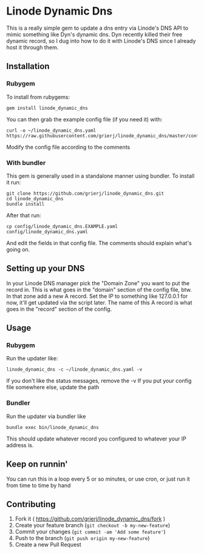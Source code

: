 # Linode Dynamic Dns

This is a really simple gem to update a dns entry via Linode's DNS API to mimic something like Dyn's dynamic dns.  Dyn recently killed their free dynamic record, so I dug into how to do it with Linode's DNS since I already host it through them.

## Installation

### Rubygem

To install from rubygems:

    gem install linode_dynamic_dns

You can then grab the example config file (if you need it) with:

    curl -o ~/linode_dynamic_dns.yaml https://raw.githubusercontent.com/grierj/linode_dynamic_dns/master/config/linode_dynamic_dns.EXAMPLE.yaml

Modify the config file according to the comments

### With bundler

This gem is generally used in a standalone manner using bundler.  To install it run:

    git clone https://github.com/grierj/linode_dynamic_dns.git
    cd linode_dynamic_dns
    bundle install
    
After that run:

    cp config/linode_dynamic_dns.EXAMPLE.yaml config/linode_dynamic_dns.yaml
    
And edit the fields in that config file.  The comments should explain what's going on.

## Setting up your DNS

In your Linode DNS manager pick the "Domain Zone" you want to put the record in.  This is what goes in the "domain" section of the config file, btw.  In that zone add a new A record.  Set the IP to something like 127.0.0.1 for now, it'll get updated via the script later.  The name of this A record is what goes in the "record" section of the config.

## Usage

### Rubygem

Run the updater like:

    linode_dynamic_dns -c ~/linode_dynamic_dns.yaml -v

If you don't like the status messages, remove the -v
If you put your config file somewhere else, update the path

### Bundler

Run the updater via bundler like

    bundle exec bin/linode_dynamic_dns
    
This should update whatever record you configured to whatever your IP address is.

## Keep on runnin'

You can run this in a loop every 5 or so minutes, or use cron, or just run it from time to time by hand

## Contributing

1. Fork it ( https://github.com/grierj/linode_dynamic_dns/fork )
2. Create your feature branch (`git checkout -b my-new-feature`)
3. Commit your changes (`git commit -am 'Add some feature'`)
4. Push to the branch (`git push origin my-new-feature`)
5. Create a new Pull Request

